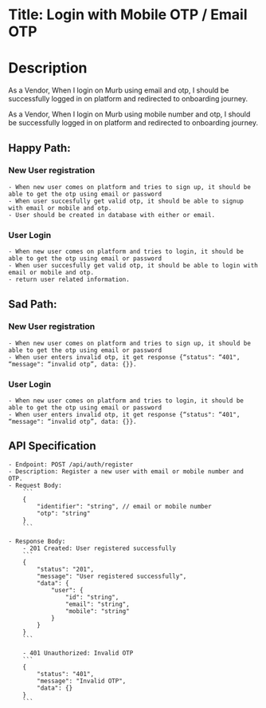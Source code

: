 # Title: Login with Mobile OTP / Email OTP

# Description
As a Vendor, When I login on Murb using email and otp, I should be successfully logged in on platform and redirected to onboarding journey.

As a Vendor, When I login on Murb using mobile number and otp, I should be successfully logged in on platform and redirected to onboarding journey.

## Happy Path:

### New User registration
    - When new user comes on platform and tries to sign up, it should be able to get the otp using email or password
    - When user succesfully get valid otp, it should be able to signup with email or mobile and otp. 
    - User should be created in database with either or email.

### User Login
    - When new user comes on platform and tries to login, it should be able to get the otp using email or password
    - When user succesfully get valid otp, it should be able to login with email or mobile and otp. 
    - return user related information.

## Sad Path:

### New User registration
    - When new user comes on platform and tries to sign up, it should be able to get the otp using email or password
    - When user enters invalid otp, it get response {“status": “401", “message": “invalid otp”, data: {}}. 

### User Login
    - When new user comes on platform and tries to login, it should be able to get the otp using email or password
    - When user enters invalid otp, it get response {“status": “401", “message": “invalid otp”, data: {}}.

## API Specification
    - Endpoint: POST /api/auth/register
    - Description: Register a new user with email or mobile number and OTP.
    - Request Body:
        ```
        {
            "identifier": "string", // email or mobile number
            "otp": "string"
        }
        ```

    - Response Body:
        - 201 Created: User registered successfully
        ```
        {
            "status": "201",
            "message": "User registered successfully",
            "data": {
                "user": {
                    "id": "string",
                    "email": "string",
                    "mobile": "string"
                }
            }
        }
        ```

        - 401 Unauthorized: Invalid OTP
        ```
        {
            "status": "401",
            "message": "Invalid OTP",
            "data": {}
        }
        ```
